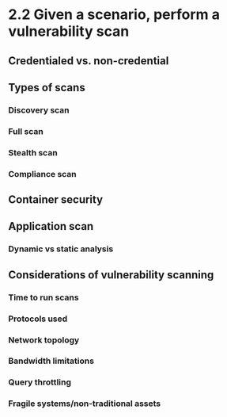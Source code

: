 # 2.2 Given a scenario, perform a vulnerability scan
## Credentialed vs. non-credential
## Types of scans
### Discovery scan
### Full scan
### Stealth scan
### Compliance scan
## Container security
## Application scan
### Dynamic vs static analysis
## Considerations of vulnerability scanning
### Time to run scans
### Protocols used
### Network topology
### Bandwidth limitations
### Query throttling
### Fragile systems/non-traditional assets